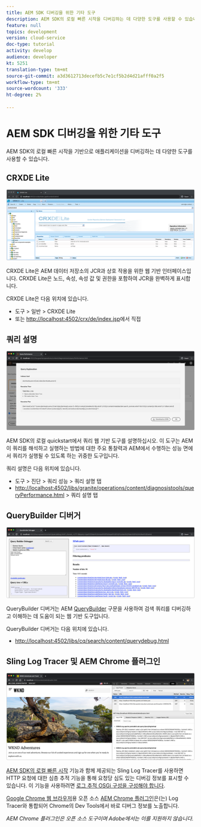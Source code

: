 ```yaml
---
title: AEM SDK 디버깅을 위한 기타 도구
description: AEM SDK의 로컬 빠른 시작을 디버깅하는 데 다양한 도구를 사용할 수 있습니다.
feature: null
topics: development
version: cloud-service
doc-type: tutorial
activity: develop
audience: developer
kt: 5251
translation-type: tm+mt
source-git-commit: a3d3612713decefb5c7e1cf5b2d4d21afff0a2f5
workflow-type: tm+mt
source-wordcount: '333'
ht-degree: 2%

---
```



# AEM SDK 디버깅을 위한 기타 도구

AEM SDK의 로컬 빠른 시작을 기반으로 애플리케이션을 디버깅하는 데 다양한 도구를 사용할 수 있습니다.

## CRXDE Lite

![CRXDE Lite](./assets/other-tools/crxde-lite.png)

CRXDE Lite은 AEM 데이터 저장소의 JCR과 상호 작용을 위한 웹 기반 인터페이스입니다. CRXDE Lite은 노드, 속성, 속성 값 및 권한을 포함하여 JCR을 완벽하게 표시합니다.

CRXDE Lite은 다음 위치에 있습니다.

+ 도구 > 일반 > CRXDE Lite
+ 또는 [http://localhost:4502/crx/de/index.jsp](http://localhost:4502/crx/de/index.jsp)에서 직접

## 쿼리 설명

![쿼리 설명](./assets/other-tools/explain-query.png)

AEM SDK의 로컬 quickstart에서 쿼리 웹 기반 도구를 설명하십시오. 이 도구는 AEM이 쿼리를 해석하고 실행하는 방법에 대한 주요 통찰력과 AEM에서 수행하는 성능 면에서 쿼리가 실행될 수 있도록 하는 귀중한 도구입니다.

쿼리 설명은 다음 위치에 있습니다.

+ 도구 > 진단 > 쿼리 성능 > 쿼리 설명 탭
+ [http://localhost:4502/libs/granite/operations/content/diagnosistools/queryPerformance.html](http://localhost:4502/libs/granite/operations/content/diagnosistools/queryPerformance.html) > 쿼리 설명 탭

## QueryBuilder 디버거

![QueryBuilder 디버거](./assets/other-tools/query-debugger.png)

QueryBuilder 디버거는 AEM [QueryBuilder](https://docs.adobe.com/content/help/en/experience-manager-65/developing/platform/query-builder/querybuilder-api.html) 구문을 사용하여 검색 쿼리를 디버깅하고 이해하는 데 도움이 되는 웹 기반 도구입니다.

QueryBuilder 디버거는 다음 위치에 있습니다.

+ [http://localhost:4502/libs/cq/search/content/querydebug.html](http://localhost:4502/libs/cq/search/content/querydebug.html)

## Sling Log Tracer 및 AEM Chrome 플러그인

![Sling Log Tracer 및 AEM Chrome 플러그인](./assets/other-tools/log-tracer.png)

[AEM SDK의 로컬 빠른 시작](https://sling.apache.org/documentation/bundles/log-tracers.html) 기능과 함께 제공되는 Sling Log Tracer를 사용하면 HTTP 요청에 대한 심층 추적 기능을 통해 요청당 심도 있는 디버깅 정보를 표시할 수 있습니다. 이 기능을 사용하려면 [로그 추적 OSGi 구성을 구성해야 합니다](https://sling.apache.org/documentation/bundles/log-tracers.html#configuration-1).

[Google Chrome 웹 브라우저](https://www.google.com/chrome/)용 오픈 소스 [AEM Chrome 플러그인](https://chrome.google.com/webstore/detail/aem-chrome-plug-in/ejdcnikffjleeffpigekhccpepplaode?hl=en-US)은(는) Log Tracer와 통합되어 Chrome의 Dev Tools에서 바로 디버그 정보를 노출합니다.

_AEM Chrome 플러그인은 오픈 소스 도구이며 Adobe에서는 이를 지원하지 않습니다._

